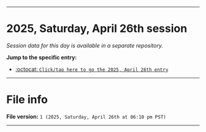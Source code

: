 
***

# 2025, Saturday, April 26th session

_Session data for this day is available in a separate repository._

**Jump to the specific entry:**

- [:octocat: `Click/tap here to go the 2025, April 26th entry`](https://github.com/seanpm2001/SeansLifeArchive_Images_TinyTower_Y2025/tree/SeansLifeArchive_Images_TinyTower_Y2025_Main-dev/2025/04_April/26/)

***

# File info

**File version:** `1 (2025, Saturday, April 26th at 06:10 pm PST)`

***
